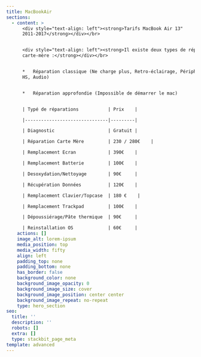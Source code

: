 ```yaml
---
title: MacBookAir
sections:
  - content: >
      <div style="text-align: left"><strong>Tarifs MacBook Air 13"
      2011-2017</strong></div></br>


      <div style="text-align: left"><strong>Il existe deux types de réparations
      carte-mère :</strong></div></br>


      *   Réparation classique (Ne charge plus, Retro-éclairage, Périphérique
      HS, Audio)


      *   Réparation approfondie (Impossible de démarrer le mac)


      | Typé de réparations           | Prix    |

      |-------------------------------|---------|

      | Diagnostic                    | Gratuit |

      | Réparation Carte Mère         | 230 / 280€    |

      | Remplacement Ecran            | 390€    |

      | Remplacement Batterie         | 100€    |

      | Desoxydation/Nettoyage        | 90€     |

      | Récupération Données          | 120€    |

      | Remplacement Clavier/Topcase  | 180 €    |

      | Remplacement Trackpad         | 100€    |

      | Dépoussiérage/Pâte thermique  | 90€     |

      | Reinstallation OS             | 60€     |
    actions: []
    image_alt: lorem-ipsum
    media_position: top
    media_width: fifty
    align: left
    padding_top: none
    padding_bottom: none
    has_border: false
    background_color: none
    background_image_opacity: 0
    background_image_size: cover
    background_image_position: center center
    background_image_repeat: no-repeat
    type: hero_section
seo:
  title: ''
  description: ''
  robots: []
  extra: []
  type: stackbit_page_meta
template: advanced
---
```

